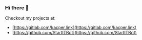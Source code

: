### Hi there 👋


Checkout my projects at:
- [https://gitlab.com/kacper.link](https://gitlab.com/kacper.link)
- [https://github.com/StartITBot](https://github.com/StartITBot)

